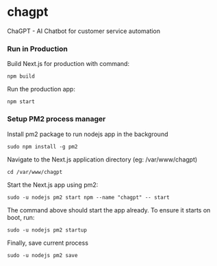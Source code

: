 # chagpt
ChaGPT - AI Chatbot for customer service automation

### Run in Production
Build Next.js for production with command:
```
npm build
```
Run the production app:
```
npm start
```

### Setup PM2 process manager
Install pm2 package to run nodejs app in the background
```
sudo npm install -g pm2
```
Navigate to the Next.js application directory (eg: /var/www/chagpt)
```
cd /var/www/chagpt
```
Start the Next.js app using pm2:
```
sudo -u nodejs pm2 start npm --name "chagpt" -- start
```
The command above should start the app already. To ensure it starts on boot, run:
```
sudo -u nodejs pm2 startup
```
Finally, save current process
```
sudo -u nodejs pm2 save
```